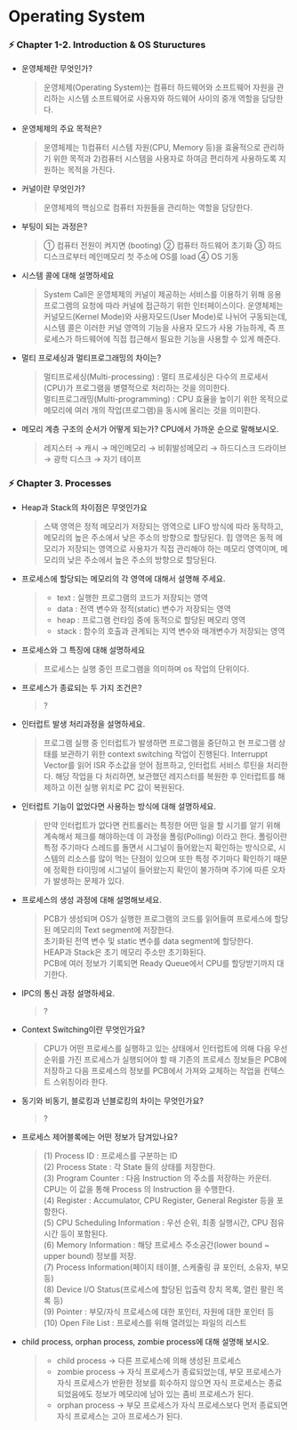 # Operating System

### ⚡️ Chapter 1-2. Introduction & OS Stuructures

- 운영체제란 무엇인가?

  > 운영체제(Operating System)는 컴퓨터 하드웨어와 소프트웨어 자원을 관리하는 시스템 소프트웨어로 사용자와 하드웨어 사이의 중개 역할을 담당한다.

- 운영체제의 주요 목적은?

  > 운영체제는 1)컴퓨터 시스템 자원(CPU, Memory 등)을 효율적으로 관리하기 위한 목적과 2)컴퓨터 시스템을 사용자로 하여금 편리하게 사용하도록 지원하는 목적을 가진다.

- 커널이란 무엇인가?

  > 운영체제의 핵심으로 컴퓨터 자원들을 관리하는 역할을 담당한다.

- 부팅이 되는 과정은?

  > ① 컴퓨터 전원이 켜지면 (booting)
  > ② 컴퓨터 하드웨어 초기화
  > ③ 하드디스크로부터 메인메모리 첫 주소에 OS를 load
  > ④ OS 기동

- 시스템 콜에 대해 설명하세요

  > System Call은 운영체제의 커널이 제공하는 서비스를 이용하기 위해 응용 프로그램의 요청에 따라 커널에 접근하기 위한 인터페이스이다.
  > 운영체제는 커널모드(Kernel Mode)와 사용자모드(User Mode)로 나뉘어 구동되는데, 시스템 콜은 이러한 커널 영역의 기능을 사용자 모드가 사용 가능하게, 즉 프로세스가 하드웨어에 직접 접근해서 필요한 기능을 사용할 수 있게 해준다.

- 멀티 프로세싱과 멀티프로그래밍의 차이는?

  > 멀티프로세싱(Multi-processing) : 멀티 프로세싱은 다수의 프로세서(CPU)가 프로그램을 병렬적으로 처리하는 것을 의미한다.  
  > 멀티프로그래밍(Multi-programming) : CPU 효율을 높이기 위한 목적으로 메모리에 여러 개의 작업(프로그램)을 동시에 올리는 것을 의미한다.

- 메모리 계층 구조의 순서가 어떻게 되는가? CPU에서 가까운 순으로 말해보시오.
  > 레지스터 → 캐시 → 메인메모리 → 비휘발성메모리 → 하드디스크 드라이브 → 광학 디스크 → 자기 테이프



### ⚡️ Chapter 3. Processes

- Heap과 Stack의 차이점은 무엇인가요

  > 스택 영역은 정적 메모리가 저장되는 영역으로 LIFO 방식에 따라 동작하고, 메모리의 높은 주소에서 낮은 주소의 방향으로 할당된다.
  > 힙 영역은 동적 메모리가 저장되는 영역으로 사용자가 직접 관리해야 하는 메모리 영역이며, 메모리의 낮은 주소에서 높은 주소의 방향으로 할당된다.

- 프로세스에 할당되는 메모리의 각 영역에 대해서 설명해 주세요.

  > * text : 실행한 프로그램의 코드가 저장되는 영역
  > * data : 전역 변수와 정적(static) 변수가 저장되는 영역
  > * heap : 프로그램 런타임 중에 동적으로 할당된 메모리 영역
  > * stack : 함수의 호출과 관계되는 지역 변수와 매개변수가 저장되는 영역

- 프로세스와 그 특징에 대해 설명하세요

  > 프로세스는 실행 중인 프로그램을 의미하며 os 작업의 단위이다.

- 프로세스가 종료되는 두 가지 조건은?

  > ?

- 인터럽트 발생 처리과정을 설명하세요.

  > 프로그램 실행 중 인터럽트가 발생하면 프로그램을 중단하고 현 프로그램 상태를 보관하기 위한 context switching 작업이 진행된다. Interruppt Vector를 읽어 ISR 주소값을 얻어 점프하고, 인터럽트 서비스 루틴을 처리한다. 해당 작업을 다 처리하면, 보관했던 레지스터를 복원한 후 인터럽트를 해제하고 이전 실행 위치로 PC 값이 복원된다.

- 인터럽트 기능이 없었다면 사용하는 방식에 대해 설명하세요.

  > 만약 인터럽트가 없다면 컨트롤러는 특정한 어떤 일을 할 시기를 알기 위해 계속해서 체크를 해야하는데 이 과정을 폴링(Polling) 이라고 한다. 폴링이란 특정 주기마다 스레드를 돌면서 시그널이 들어왔는지 확인하는 방식으로, 시스템의 리소스를 많이 먹는 단점이 있으며 또한 특정 주기마다 확인하기 때문에 정확한 타이밍에 시그널이 들어왔는지 확인이 불가하며 주기에 따른 오차가 발생하는 문제가 있다.

- 프로세스의 생성 과정에 대해 설명해보세요.

  > PCB가 생성되며 OS가 실행한 프로그램의 코드를 읽어들여 프로세스에 할당된 메모리의 Text segment에 저장한다.  
  > 초기화된 전역 변수 및 static 변수를 data segment에 할당한다.  
  > HEAP과 Stack은 초기 메모리 주소만 초기화된다.  
  > PCB에 여러 정보가 기록되면 Ready Queue에서 CPU를 할당받기까지 대기한다.

- IPC의 통신 과정 설명하세요.

  > ?

- Context Switching이란 무엇인가요?

  > CPU가 어떤 프로세스를 실행하고 있는 상태에서 인터럽트에 의해 다음 우선 순위를 가진 프로세스가 실행되어야 할 때 기존의 프로세스 정보들은 PCB에 저장하고 다음 프로세스의 정보를 PCB에서 가져와 교체하는 작업을 컨텍스트 스위칭이라 한다.

- 동기와 비동기, 블로킹과 넌블로킹의 차이는 무엇인가요?

  > ?

- 프로세스 제어블록에는 어떤 정보가 담겨있나요?
  
  > (1) Process ID : 프로세스를 구분하는 ID  
(2) Process State : 각 State 들의 상태를 저장한다.  
(3) Program Counter : 다음 Instruction 의 주소를 저장하는 카운터. CPU는 이 값을 통해 Process 의 Instruction 을 수행한다.  
(4) Register : Accumulator, CPU Register, General Register 등을 포함한다.  
(5) CPU Scheduling Information : 우선 순위, 최종 실행시간, CPU 점유시간 등이 포함된다.  
(6) Memory Information : 해당 프로세스 주소공간(lower bound ~ upper bound) 정보를 저장.  
(7) Process Information(페이지 테이블, 스케줄링 큐 포인터, 소유자, 부모 등)  
(8) Device I/O Status(프로세스에 할당된 입출력 장치 목록, 열린 팔린 목록 등)  
(9) Pointer : 부모/자식 프로세스에 대한 포인터, 자원에 대한 포인터 등   
(10) Open File List : 프로세스를 위해 열려있는 파일의 리스트  

- child process, orphan process, zombie process에 대해 설명해 보시오.

  > - child process → 다른 프로세스에 의해 생성된 프로세스
  > - zombie process → 자식 프로세스가 종료되었는데, 부모 프로세스가 자식 프로세스가 반환한 정보를 회수하지 않으면 자식 프로세스는 종료되었음에도 정보가 메모리에 남아 있는 좀비 프로세스가 된다. 
  > - orphan process → 부모 프로세스가 자식 프로세스보다 먼저 종료되면 자식 프로세스는 고아 프로세스가 된다.

